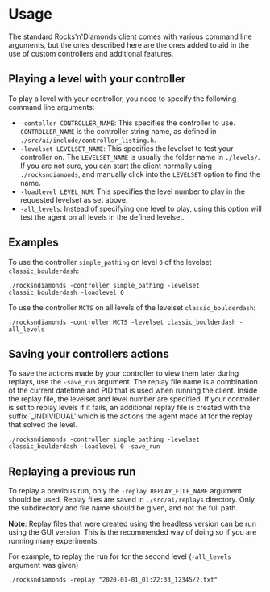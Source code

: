 
# Usage
The standard Rocks'n'Diamonds client comes with various command line arguments, but the ones described here are the ones added to aid in the use of custom controllers and additional features.

## Playing a level with your controller
To play a level with your controller, you need to specify the following command line arguments:
- `-contoller CONTROLLER_NAME`: This specifies the controller to use. `CONTROLLER_NAME` is the controller string name, as defined in `./src/ai/include/controller_listing.h`.
- `-levelset LEVELSET_NAME`: This specifies the levelset to test your controller on. The `LEVELSET_NAME` is usually the folder name in `./levels/`. If you are not sure, you can start the client normally using `./rocksndiamonds`, and manually click into the `LEVELSET` option to find the name.
- `-loadlevel LEVEL_NUM`: This specifies the level number to play in the requested levelset as set above.
- `-all_levels`: Instead of specifying one level to play, using this option will test the agent on all levels in the defined levelset.

## Examples
To use the controller `simple_pathing` on level `0` of the levelset `classic_boulderdash`:
```shell
./rocksndiamonds -controller simple_pathing -levelset classic_boulderdash -loadlevel 0
```

To use the controller `MCTS` on all levels of the levelset `classic_boulderdash`:
```shell
./rocksndiamonds -controller MCTS -levelset classic_boulderdash -all_levels
```

## Saving your controllers actions
To save the actions made by your controller to view them later during replays, use the `-save_run` argument. The replay file name is a combination of the current datetime and PID that is used when running the client. Inside the replay file, the levelset and level number are specified. If your controller is set to replay levels if it fails, an additional replay file is created with the suffix `_INDIVIDUAL' which is the actions the agent made at for the replay that solved the level.
```shell
./rocksndiamonds -controller simple_pathing -levelset classic_boulderdash -loadlevel 0 -save_run
```

## Replaying a previous run
To replay a previous run, only the `-replay REPLAY_FILE_NAME` argument should be used. Replay files are saved in `./src/ai/replays` directory. Only the subdirectory and file name should be given, and not the full path. 

**Note**: Replay files that were created using the headless version can be run using the GUI version. This is the recommended way of doing so if you are running many experiments.

For example, to replay the run for for the second level (`-all_levels` argument was given)
```shell
./rocksndiamonds -replay "2020-01-01_01:22:33_12345/2.txt"
```